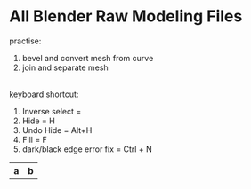 # All Blender Raw Modeling Files

practise:

1. bevel and convert mesh from curve
2. join and separate mesh

<br> keyboard shortcut:
1. Inverse select = 
2. Hide = H 
3. Undo Hide = Alt+H 
4. Fill = F 
5. dark/black edge error fix = Ctrl + N 

<table>
  <tr>
  <th> a </th>
  <th> b </th>
    </tr>
  </table>
